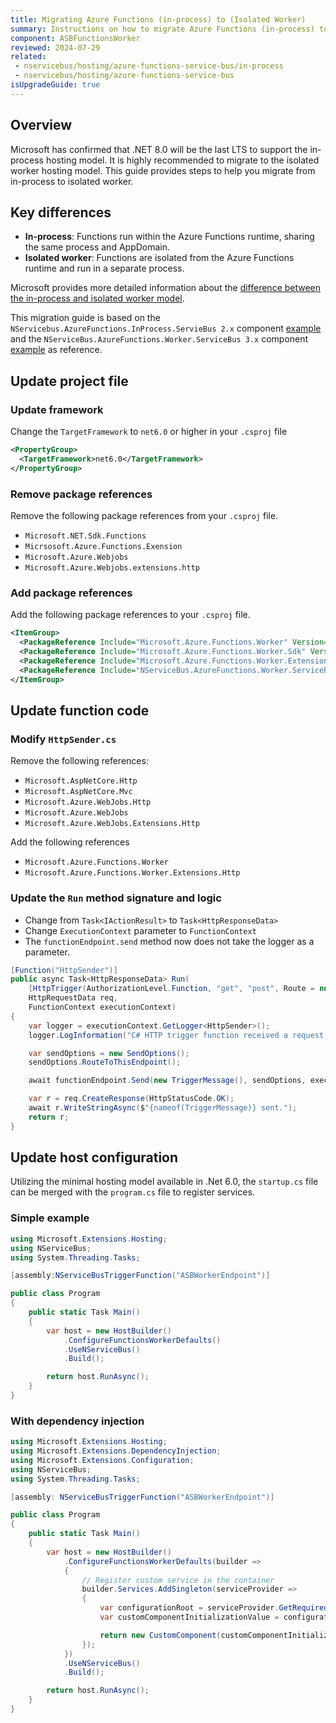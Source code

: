 ```yaml
---
title: Migrating Azure Functions (in-process) to (Isolated Worker)
summary: Instructions on how to migrate Azure Functions (in-process) to Azure Functions (Isolated Worker)
component: ASBFunctionsWorker
reviewed: 2024-07-29
related:
 - nservicebus/hosting/azure-functions-service-bus/in-process
 - nservicebus/hosting/azure-functions-service-bus
isUpgradeGuide: true
---
```


## Overview

Microsoft has confirmed that .NET 8.0 will be the last LTS to support the in-process hosting model. It is highly recommended to migrate to the isolated worker hosting model.  This guide provides steps to help you migrate from in-process to isolated worker.

## Key differences

- **In-process**: Functions run within the Azure Functions runtime, sharing the same process and AppDomain.
- **Isolated worker**: Functions are isolated from the Azure Functions runtime and run in a separate process.

Microsoft provides more detailed information about the [difference between the in-process and isolated worker model](https://learn.microsoft.com/en-us/azure/azure-functions/dotnet-isolated-in-process-differences).

This migration guide is based on the `NServicebus.AzureFunctions.InProcess.ServieBus 2.x` component [example](/samples/azure-functions/service-bus/?version=asbfunctions_2) and the `NServiceBus.AzureFunctions.Worker.ServiceBus 3.x` component [example](/samples/azure-functions/service-bus-worker/?version=asbfunctionsworker_3) as reference.

## Update project file

### Update framework

  Change the `TargetFramework` to `net6.0` or higher in your `.csproj` file

```xml
<PropertyGroup>
  <TargetFramework>net6.0</TargetFramework>
</PropertyGroup>
```

### Remove package references

Remove the following package references from your `.csproj` file.

- `Microsoft.NET.Sdk.Functions`
- `Micrsosoft.Azure.Functions.Exension`
- `Microsoft.Azure.Webjobs`
- `Microsoft.Azure.Webjobs.extensions.http`

### Add package references

Add the following package references to your `.csproj` file.

```xml
<ItemGroup>
  <PackageReference Include="Microsoft.Azure.Functions.Worker" Version="1.*" />
  <PackageReference Include="Microsoft.Azure.Functions.Worker.Sdk" Version="1.*" />
  <PackageReference Include="Microsoft.Azure.Functions.Worker.Extensions.Http" Version="3.*" />
  <PackageReference Include="NServiceBus.AzureFunctions.Worker.ServiceBus" Version="3.*" />
</ItemGroup>
```

## Update function code

### Modify `HttpSender.cs`

Remove the following references:

- `Microsoft.AspNetCore.Http`
- `Microsoft.AspNetCore.Mvc`
- `Microsoft.Azure.WebJobs.Http`
- `Microsoft.Azure.WebJobs`
- `Microsoft.Azure.WebJobs.Extensions.Http`

Add the following references

- `Microsoft.Azure.Functions.Worker`
- `Microsoft.Azure.Functions.Worker.Extensions.Http`

### Update the `Run` method signature and logic

- Change from `Task<IActionResult>` to `Task<HttpResponseData>`
- Change `ExecutionContext` parameter to `FunctionContext`
- The `functionEndpoint.send` method now does not take the logger as a parameter.

```csharp
[Function("HttpSender")]
public async Task<HttpResponseData> Run(
    [HttpTrigger(AuthorizationLevel.Function, "get", "post", Route = null)]
    HttpRequestData req,
    FunctionContext executionContext)
{
    var logger = executionContext.GetLogger<HttpSender>();
    logger.LogInformation("C# HTTP trigger function received a request.");

    var sendOptions = new SendOptions();
    sendOptions.RouteToThisEndpoint();

    await functionEndpoint.Send(new TriggerMessage(), sendOptions, executionContext);

    var r = req.CreateResponse(HttpStatusCode.OK);
    await r.WriteStringAsync($"{nameof(TriggerMessage)} sent.");
    return r;
}
```

## Update host configuration

Utilizing the minimal hosting model available in .Net 6.0, the `startup.cs` file can be merged with the `program.cs` file to register services.

### Simple example

```csharp
using Microsoft.Extensions.Hosting;
using NServiceBus;
using System.Threading.Tasks;

[assembly:NServiceBusTriggerFunction("ASBWorkerEndpoint")]

public class Program
{
    public static Task Main()
    {
        var host = new HostBuilder()
            .ConfigureFunctionsWorkerDefaults()
            .UseNServiceBus()
            .Build();

        return host.RunAsync();
    }
}
```

### With dependency injection

```csharp
using Microsoft.Extensions.Hosting;
using Microsoft.Extensions.DependencyInjection;
using Microsoft.Extensions.Configuration;
using NServiceBus;
using System.Threading.Tasks;

[assembly: NServiceBusTriggerFunction("ASBWorkerEndpoint")]

public class Program
{
    public static Task Main()
    {
        var host = new HostBuilder()
            .ConfigureFunctionsWorkerDefaults(builder =>
            {
                // Register custom service in the container
                builder.Services.AddSingleton(serviceProvider =>
                {
                    var configurationRoot = serviceProvider.GetRequiredService<IConfiguration>();
                    var customComponentInitializationValue = configurationRoot.GetValue<string>("CustomComponentValue");

                    return new CustomComponent(customComponentInitializationValue);
                });
            })
            .UseNServiceBus()
            .Build();

        return host.RunAsync();
    }
}
```
